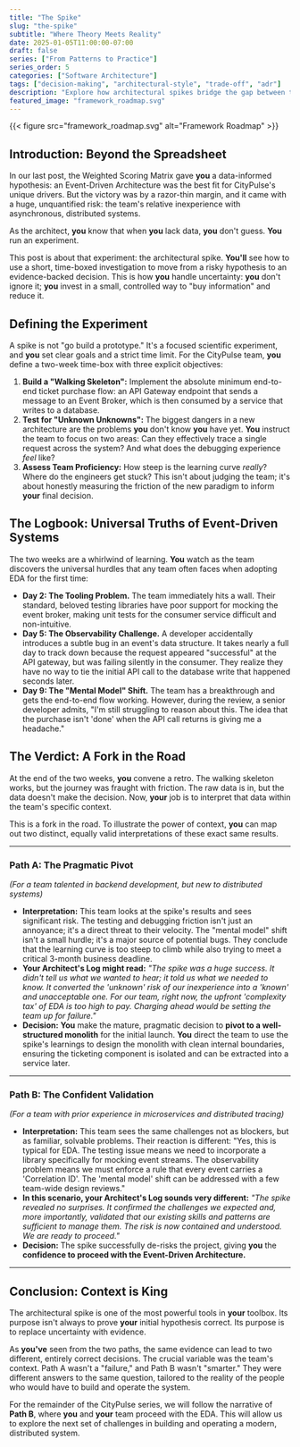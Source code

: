 ```yaml
---
title: "The Spike"
slug: "the-spike"
subtitle: "Where Theory Meets Reality"
date: 2025-01-05T11:00:00-07:00
draft: false
series: ["From Patterns to Practice"]
series_order: 5
categories: ["Software Architecture"]
tags: ["decision-making", "architectural-style", "trade-off", "adr"]
description: "Explore how architectural spikes bridge the gap between theoretical decisions and real-world implementation, validating hypotheses and assessing team readiness for complex architectural styles."
featured_image: "framework_roadmap.svg"
---
```


{{< figure src="framework_roadmap.svg" alt="Framework Roadmap" >}}

## Introduction: Beyond the Spreadsheet

In our last post, the Weighted Scoring Matrix gave **you** a data-informed hypothesis: an Event-Driven Architecture was the best fit for CityPulse's unique drivers. But the victory was by a razor-thin margin, and it came with a huge, unquantified risk: the team's relative inexperience with asynchronous, distributed systems.

As the architect, **you** know that when **you** lack data, **you** don't guess. **You** run an experiment.

This post is about that experiment: the architectural spike. **You'll** see how to use a short, time-boxed investigation to move from a risky hypothesis to an evidence-backed decision. This is how **you** handle uncertainty: **you** don't ignore it; **you** invest in a small, controlled way to "buy information" and reduce it.

## Defining the Experiment

A spike is not "go build a prototype." It's a focused scientific experiment, and **you** set clear goals and a strict time limit. For the CityPulse team, **you** define a two-week time-box with three explicit objectives:

1. **Build a "Walking Skeleton":** Implement the absolute minimum end-to-end ticket purchase flow: an API Gateway endpoint that sends a message to an Event Broker, which is then consumed by a service that writes to a database.
2. **Test for "Unknown Unknowns":** The biggest dangers in a new architecture are the problems **you** don't know **you** have yet. **You** instruct the team to focus on two areas: Can they effectively trace a single request across the system? And what does the debugging experience *feel* like?
3. **Assess Team Proficiency:** How steep is the learning curve *really*? Where do the engineers get stuck? This isn't about judging the team; it's about honestly measuring the friction of the new paradigm to inform **your** final decision.

## The Logbook: Universal Truths of Event-Driven Systems

The two weeks are a whirlwind of learning. **You** watch as the team discovers the universal hurdles that any team often faces when adopting EDA for the first time:

* **Day 2: The Tooling Problem.** The team immediately hits a wall. Their standard, beloved testing libraries have poor support for mocking the event broker, making unit tests for the consumer service difficult and non-intuitive.
* **Day 5: The Observability Challenge.** A developer accidentally introduces a subtle bug in an event's data structure. It takes nearly a full day to track down because the request appeared "successful" at the API gateway, but was failing silently in the consumer. They realize they have no way to tie the initial API call to the database write that happened seconds later.
* **Day 9: The "Mental Model" Shift.** The team has a breakthrough and gets the end-to-end flow working. However, during the review, a senior developer admits, "I'm still struggling to reason about this. The idea that the purchase isn't 'done' when the API call returns is giving me a headache."

## The Verdict: A Fork in the Road

At the end of the two weeks, **you** convene a retro. The walking skeleton works, but the journey was fraught with friction. The raw data is in, but the data doesn't make the decision. Now, **your** job is to interpret that data within the team's specific context.

This is a fork in the road. To illustrate the power of context, **you** can map out two distinct, equally valid interpretations of these exact same results.

---

### Path A: The Pragmatic Pivot

*(For a team talented in backend development, but new to distributed systems)*

* **Interpretation:** This team looks at the spike's results and sees significant risk. The testing and debugging friction isn't just an annoyance; it's a direct threat to their velocity. The "mental model" shift isn't a small hurdle; it's a major source of potential bugs. They conclude that the learning curve is too steep to climb while also trying to meet a critical 3-month business deadline.
* **Your Architect\'s Log might read:** *"The spike was a huge success. It didn\'t tell us what we wanted to hear; it told us what we needed to know. It converted the \'unknown\' risk of our inexperience into a \'known\' and unacceptable one. For our team, right now, the upfront \'complexity tax\' of EDA is too high to pay. Charging ahead would be setting the team up for failure."*
* **Decision:** **You** make the mature, pragmatic decision to **pivot to a well-structured monolith** for the initial launch. **You** direct the team to use the spike's learnings to design the monolith with clean internal boundaries, ensuring the ticketing component is isolated and can be extracted into a service later.

---

### Path B: The Confident Validation

*(For a team with prior experience in microservices and distributed tracing)*

* **Interpretation:** This team sees the same challenges not as blockers, but as familiar, solvable problems. Their reaction is different: "Yes, this is typical for EDA. The testing issue means we need to incorporate a library specifically for mocking event streams. The observability problem means we must enforce a rule that every event carries a 'Correlation ID'. The 'mental model' shift can be addressed with a few team-wide design reviews."
* **In this scenario, your Architect\'s Log sounds very different:** *\"The spike revealed no surprises. It confirmed the challenges we expected and, more importantly, validated that our existing skills and patterns are sufficient to manage them. The risk is now contained and understood. We are ready to proceed.\"*
* **Decision:** The spike successfully de-risks the project, giving **you** the **confidence to proceed with the Event-Driven Architecture.**

---

## Conclusion: Context is King

The architectural spike is one of the most powerful tools in **your** toolbox. Its purpose isn't always to prove **your** initial hypothesis correct. Its purpose is to replace uncertainty with evidence.

As **you've** seen from the two paths, the same evidence can lead to two different, entirely correct decisions. The crucial variable was the team's context. Path A wasn't a "failure," and Path B wasn't "smarter." They were different answers to the same question, tailored to the reality of the people who would have to build and operate the system.

For the remainder of the CityPulse series, we will follow the narrative of **Path B**, where **you** and **your** team proceed with the EDA. This will allow us to explore the next set of challenges in building and operating a modern, distributed system.
